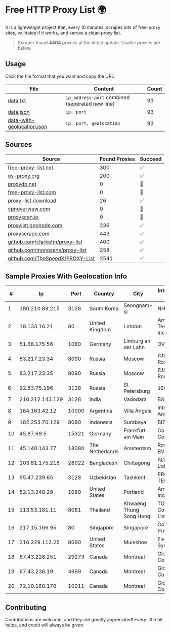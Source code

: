 
# Free HTTP Proxy List 🌍

It is a lightweight project that, every 10 minutes, scrapes lots of free-proxy sites, validates if it works, and serves a clean proxy list.


> Scraper found **4404** proxies at the latest update. Usable proxies are below.

## Usage

Click the file format that you want and copy the URL.


|File|Content|Count|
|----|-------|-----|
|[data.txt](https://raw.githubusercontent.com/themiralay/Proxy-List-World/master/data.txt)|`ip_address:port` combined (seperated new line)|93|
|[data.json](https://raw.githubusercontent.com/themiralay/Proxy-List-World/master/data.json)|`ip, port`|93|
|[data-with-geolocation.json](https://raw.githubusercontent.com/themiralay/Proxy-List-World/master/data-with-geolocation.json)|`ip, port, geolocation`|93|

## Sources

|Source|Found Proxies|Succeed|
|------|-------------|-------|
|[free-proxy-list.net](https://free-proxy-list.net)|300|✅|
|[us-proxy.org](https://www.us-proxy.org)|200|✅|
|[proxydb.net](http://proxydb.net)|0|🚫|
|[free-proxy-list.com](https://free-proxy-list.com/?page=&port=&type%5B%5D=http&type%5B%5D=https&up_time=0&search=Search)|0|🚫|
|[proxy-list.download](https://www.proxy-list.download/HTTP)|26|✅|
|[vpnoverview.com](https://vpnoverview.com/privacy/anonymous-browsing/free-proxy-servers)|0|🚫|
|[proxyscan.io](https://www.proxyscan.io)|0|🚫|
|[proxylist.geonode.com](https://proxylist.geonode.com/api/proxy-list?limit=300&page=1&sort_by=lastChecked&sort_type=desc&protocols=http,https)|236|✅|
|[proxyscrape.com](https://api.proxyscrape.com/v2/?request=displayproxies&protocol=http&timeout=10000&country=all&ssl=all&anonymity=all)|443|✅|
|[github.com/clarketm/proxy-list](https://raw.githubusercontent.com/clarketm/proxy-list/master/proxy-list-raw.txt)|400|✅|
|[github.com/monosans/proxy-list](https://raw.githubusercontent.com/monosans/proxy-list/main/proxies/http.txt)|258|✅|
|[github.com/TheSpeedX/PROXY-List](https://raw.githubusercontent.com/TheSpeedX/PROXY-List/master/http.txt)|2541|✅|


## Sample Proxies With Geolocation Info

|#|Ip|Port|Country|City|Internet Service Provider|
|-|--|----|-------|----|-------------------------|
|1|180.210.89.215|3128|South Korea|Seongnam-si|NHNCLOUD|
|2|18.133.16.21|80|United Kingdom|London|Amazon Technologies Inc.|
|3|51.68.175.56|1080|Germany|Limburg an der Lahn|OVH SAS|
|4|83.217.23.34|8090|Russia|Moscow|PJSC Rostelecom|
|5|83.217.23.35|8090|Russia|Moscow|PJSC Rostelecom|
|6|92.53.75.196|3128|Russia|St Petersburg|JSC Selectel|
|7|210.212.143.129|3128|India|Vadodara|BSNL Internet|
|8|164.163.42.12|10000|Argentina|Villa Ángela|Interret Villa Angela SRL|
|9|182.253.70.129|8080|Indonesia|Surabaya|BIZNET|
|10|45.87.68.5|15321|Germany|Frankfurt am Main|Cogent Communications|
|11|45.140.143.77|18080|The Netherlands|Amsterdam|RoyaleHosting BV|
|12|103.81.175.218|28022|Bangladesh|Chittagong|ADN Telecom Ltd.|
|13|95.47.239.65|3128|Uzbekistan|Tashkent|PRO DATA-TECH Ltd.|
|14|52.13.248.29|1080|United States|Portland|Amazon.com, Inc.|
|15|113.53.181.11|8081|Thailand|Khwaeng Thung Song Hong|TOT Public Company Limited|
|16|217.15.166.95|80|Singapore|Singapore|Contabo Asia Private Limited|
|17|216.229.112.25|8080|United States|Muleshoe|Five Area Systems, LLC|
|18|67.43.228.251|29273|Canada|Montreal|GloboTech Communications|
|19|67.43.236.19|4699|Canada|Montreal|GloboTech Communications|
|20|72.10.160.170|10011|Canada|Montreal|GloboTech Communications|



## Contributing

Contributions are welcome, and they are greatly appreciated! Every
little bit helps, and credit will always be given.

